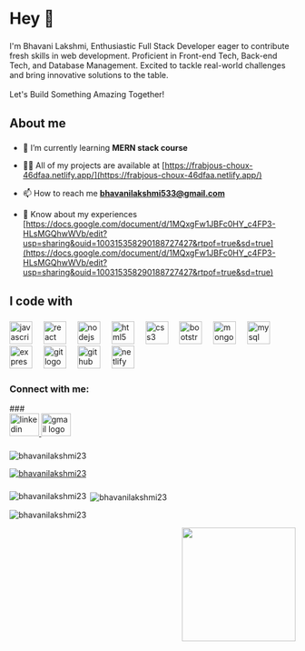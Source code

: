 
<h1 align="left">Hey 👋</h1>

###

<p align="left">I'm Bhavani Lakshmi, Enthusiastic Full Stack Developer eager to contribute fresh skills in web development. Proficient in Front-end Tech, Back-end Tech, and Database Management. Excited to tackle real-world challenges and bring innovative solutions to the table.<br><br>Let's Build Something Amazing Together!</p>

###

<h2 align="left">About me</h2>

###


- 🌱 I’m currently learning **MERN stack course**

- 👨‍💻 All of my projects are available at [https://frabjous-choux-46dfaa.netlify.app/](https://frabjous-choux-46dfaa.netlify.app/)

- 📫 How to reach me **bhavanilakshmi533@gmail.com**

- 📄 Know about my experiences [https://docs.google.com/document/d/1MQxgFw1JBFc0HY_c4FP3-HLsMGQhwWVb/edit?usp=sharing&ouid=100315358290188727427&rtpof=true&sd=true](https://docs.google.com/document/d/1MQxgFw1JBFc0HY_c4FP3-HLsMGQhwWVb/edit?usp=sharing&ouid=100315358290188727427&rtpof=true&sd=true)

###

<h2 align="left">I code with</h2>

###

<div align="left">
  <img src="https://cdn.jsdelivr.net/gh/devicons/devicon/icons/javascript/javascript-original.svg" height="40" alt="javascript logo"  />
  <img width="12" />
  <img src="https://cdn.jsdelivr.net/gh/devicons/devicon/icons/react/react-original.svg" height="40" alt="react logo"  />
  <img width="12" />
  <img src="https://cdn.jsdelivr.net/gh/devicons/devicon/icons/nodejs/nodejs-original.svg" height="40" alt="nodejs logo"  />
  <img width="12" />
  <img src="https://cdn.jsdelivr.net/gh/devicons/devicon/icons/html5/html5-original.svg" height="40" alt="html5 logo"  />
  <img width="12" />
  <img src="https://cdn.jsdelivr.net/gh/devicons/devicon/icons/css3/css3-original.svg" height="40" alt="css3 logo"  />
  <img width="12" />
  <img src="https://cdn.jsdelivr.net/gh/devicons/devicon/icons/bootstrap/bootstrap-original.svg" height="40" alt="bootstrap logo"  />
  <img width="12" />
  <img src="https://cdn.jsdelivr.net/gh/devicons/devicon/icons/mongodb/mongodb-original.svg" height="40" alt="mongodb logo"  />
  <img width="12" />
  <img src="https://cdn.jsdelivr.net/gh/devicons/devicon/icons/mysql/mysql-original.svg" height="40" alt="mysql logo"  />
  <img width="12" />
  <img src="https://cdn.jsdelivr.net/gh/devicons/devicon/icons/express/express-original.svg" height="40" alt="express logo"  />
  <img width="12" />
  <img src="https://cdn.jsdelivr.net/gh/devicons/devicon/icons/git/git-original.svg" height="40" alt="git logo"  />
  <img width="12" />
  <img src="https://cdn.jsdelivr.net/gh/devicons/devicon/icons/github/github-original.svg" height="40" alt="github logo"  />
  <img width="12" />
  <img src="https://skillicons.dev/icons?i=netlify" height="40" alt="netlify logo"  />
</div>

###
<h3 align="left">Connect with me:</h3>
###
<div align="left">
  <a href="https://www.linkedin.com/in/bhavanilakshmi" target="_blank">
    <img src="https://raw.githubusercontent.com/maurodesouza/profile-readme-generator/master/src/assets/icons/social/linkedin/default.svg" width="52" height="40" alt="linkedin logo"  />
  </a>
  <a href="bhavanilakshmi533@gmail.com" target="_blank">
    <img src="https://raw.githubusercontent.com/maurodesouza/profile-readme-generator/master/src/assets/icons/social/gmail/default.svg" width="52" height="40" alt="gmail logo"  />
  </a>
</div>

###
<p align="left"> <img src="https://komarev.com/ghpvc/?username=bhavanilakshmi23&label=Profile%20views&color=0e75b6&style=flat" alt="bhavanilakshmi23" /> </p>

<p align="left"> <a href="https://github.com/ryo-ma/github-profile-trophy"><img src="https://github-profile-trophy.vercel.app/?username=bhavanilakshmi23" alt="bhavanilakshmi23" /></a> </p>

###

<p><img align="left" src="https://github-readme-stats.vercel.app/api/top-langs?username=bhavanilakshmi23&show_icons=true&locale=en&layout=compact" alt="bhavanilakshmi23" /></p>

<p>&nbsp;<img align="center" src="https://github-readme-stats.vercel.app/api?username=bhavanilakshmi23&show_icons=true&locale=en" alt="bhavanilakshmi23" /></p>

<p><img align="center" src="https://github-readme-streak-stats.herokuapp.com/?user=bhavanilakshmi23&" alt="bhavanilakshmi23" /></p>

<div align="right">
  <img height="200" src="https://miro.medium.com/max/1400/1*qdAW1TjCN57h1lbuuzvchg.gif"  />
</div>

###
